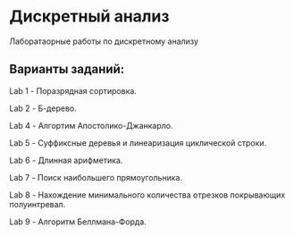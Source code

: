 # Дискретный анализ
Лаборатаорные работы по дискретному анализу
## Варианты заданий:
Lab 1 - Поразрядная сортировка.

Lab 2 - Б-дерево.

Lab 4 - Алгортим Апостолико-Джанкарло.

Lab 5 - Суффиксные деревья и линеаризация циклической строки.

Lab 6 - Длинная арифметика.

Lab 7 - Поиск наибольшего прямоугольника.

Lab 8 - Нахождение минимального количества отрезков покрывающих полуинтревал.

Lab 9 - Алгоритм Беллмана-Форда.

